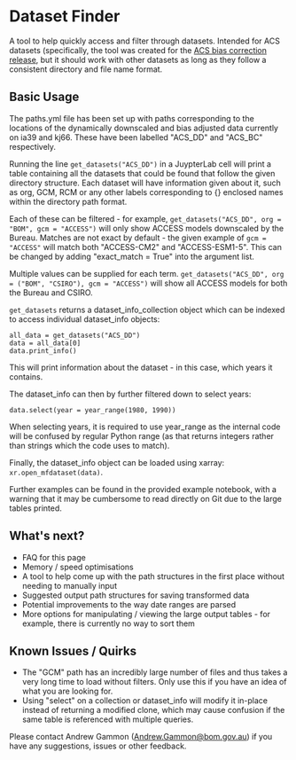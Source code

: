 # Dataset Finder

A tool to help quickly access and filter through datasets. Intended for ACS datasets (specifically, the tool was created for the [ACS bias correction release](https://github.com/AusClimateService/bias-correction-data-release), but it should work with other datasets as long as they follow a consistent directory and file name format.

## Basic Usage

The paths.yml file has been set up with paths corresponding to the locations of the dynamically downscaled and bias adjusted data currently on ia39 and kj66. These have been labelled "ACS_DD" and "ACS_BC" respectively.

Running the line `get_datasets("ACS_DD")` in a JuypterLab cell will print a table containing all the datasets that could be found that follow the given directory structure. Each dataset will have information given about it, such as org, GCM, RCM or any other labels corresponding to {} enclosed names within the directory path format. 

Each of these can be filtered - for example, `get_datasets("ACS_DD", org = "BOM", gcm = "ACCESS")` will only show ACCESS models downscaled by the Bureau. Matches are not exact by default - the given example of `gcm = "ACCESS"` will match both "ACCESS-CM2" and "ACCESS-ESM1-5". This can be changed by adding "exact_match = True" into the argument list.

Multiple values can be supplied for each term. `get_datasets("ACS_DD", org = ("BOM", "CSIRO"), gcm = "ACCESS")` will show all ACCESS models for both the Bureau and CSIRO.

`get_datasets` returns a dataset_info_collection object which can be indexed to access individual dataset_info objects:

```
all_data = get_datasets("ACS_DD")
data = all_data[0]
data.print_info()
```

This will print information about the dataset - in this case, which years it contains.

The dataset_info can then by further filtered down to select years:
```
data.select(year = year_range(1980, 1990))
```
When selecting years, it is required to use year_range as the internal code will be confused by regular Python range (as that returns integers rather than strings which the code uses to match).

Finally, the dataset_info object can be loaded using xarray: `xr.open_mfdataset(data)`.

Further examples can be found in the provided example notebook, with a warning that it may be cumbersome to read directly on Git due to the large tables printed.

## What's next?

- FAQ for this page
- Memory / speed optimisations
- A tool to help come up with the path structures in the first place without needing to manually input
- Suggested output path structures for saving transformed data
- Potential improvements to the way date ranges are parsed
- More options for manipulating / viewing the large output tables - for example, there is currently no way to sort them

## Known Issues / Quirks

- The "GCM" path has an incredibly large number of files and thus takes a very long time to load without filters. Only use this if you have an idea of what you are looking for.
- Using "select" on a collection or dataset_info will modify it in-place instead of returning a modified clone, which may cause confusion if the same table is referenced with multiple queries.

Please contact Andrew Gammon (Andrew.Gammon@bom.gov.au) if you have any suggestions, issues or other feedback.
